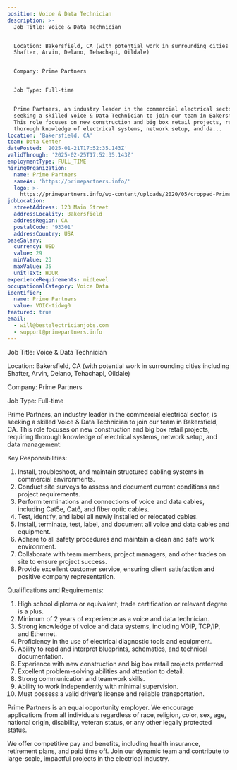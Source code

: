 ```yaml
---
position: Voice & Data Technician
description: >-
  Job Title: Voice & Data Technician


  Location: Bakersfield, CA (with potential work in surrounding cities including
  Shafter, Arvin, Delano, Tehachapi, Oildale)


  Company: Prime Partners


  Job Type: Full-time


  Prime Partners, an industry leader in the commercial electrical sector, is
  seeking a skilled Voice & Data Technician to join our team in Bakersfield, CA.
  This role focuses on new construction and big box retail projects, requiring
  thorough knowledge of electrical systems, network setup, and da...
location: 'Bakersfield, CA'
team: Data Center
datePosted: '2025-01-21T17:52:35.143Z'
validThrough: '2025-02-25T17:52:35.143Z'
employmentType: FULL_TIME
hiringOrganization:
  name: Prime Partners
  sameAs: 'https://primepartners.info/'
  logo: >-
    https://primepartners.info/wp-content/uploads/2020/05/cropped-Prime-Partners-Logo-NO-BG-1-1.png
jobLocation:
  streetAddress: 123 Main Street
  addressLocality: Bakersfield
  addressRegion: CA
  postalCode: '93301'
  addressCountry: USA
baseSalary:
  currency: USD
  value: 29
  minValue: 23
  maxValue: 35
  unitText: HOUR
experienceRequirements: midLevel
occupationalCategory: Voice Data
identifier:
  name: Prime Partners
  value: VOIC-tidwg0
featured: true
email:
  - will@bestelectricianjobs.com
  - support@primepartners.info
---
```




Job Title: Voice & Data Technician

Location: Bakersfield, CA (with potential work in surrounding cities including Shafter, Arvin, Delano, Tehachapi, Oildale)

Company: Prime Partners

Job Type: Full-time

Prime Partners, an industry leader in the commercial electrical sector, is seeking a skilled Voice & Data Technician to join our team in Bakersfield, CA. This role focuses on new construction and big box retail projects, requiring thorough knowledge of electrical systems, network setup, and data management. 

Key Responsibilities:

1. Install, troubleshoot, and maintain structured cabling systems in commercial environments.
2. Conduct site surveys to assess and document current conditions and project requirements.
3. Perform terminations and connections of voice and data cables, including Cat5e, Cat6, and fiber optic cables.
4. Test, identify, and label all newly installed or relocated cables.
5. Install, terminate, test, label, and document all voice and data cables and equipment.
6. Adhere to all safety procedures and maintain a clean and safe work environment.
7. Collaborate with team members, project managers, and other trades on site to ensure project success.
8. Provide excellent customer service, ensuring client satisfaction and positive company representation.

Qualifications and Requirements:

1. High school diploma or equivalent; trade certification or relevant degree is a plus.
2. Minimum of 2 years of experience as a voice and data technician.
3. Strong knowledge of voice and data systems, including VOIP, TCP/IP, and Ethernet.
4. Proficiency in the use of electrical diagnostic tools and equipment.
5. Ability to read and interpret blueprints, schematics, and technical documentation.
6. Experience with new construction and big box retail projects preferred.
7. Excellent problem-solving abilities and attention to detail.
8. Strong communication and teamwork skills.
9. Ability to work independently with minimal supervision.
10. Must possess a valid driver’s license and reliable transportation.

Prime Partners is an equal opportunity employer. We encourage applications from all individuals regardless of race, religion, color, sex, age, national origin, disability, veteran status, or any other legally protected status. 

We offer competitive pay and benefits, including health insurance, retirement plans, and paid time off. Join our dynamic team and contribute to large-scale, impactful projects in the electrical industry.
